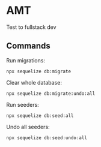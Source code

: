 # AMT
Test to fullstack dev

## Commands
Run migrations:  

    npx sequelize db:migrate
    
Clear whole database:  

    npx sequelize db:migrate:undo:all

Run seeders:  

    npx sequelize db:seed:all
  
Undo all seeders:  

    npx sequelize db:seed:undo:all
